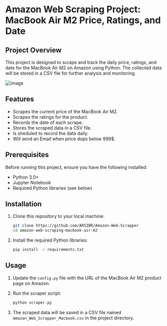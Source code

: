 # Amazon Web Scraping Project: MacBook Air M2 Price, Ratings, and Date

## Project Overview

This project is designed to scrape and track the daily price, ratings, and date for the MacBook Air M2 on Amazon using Python. The collected data will be stored in a CSV file for further analysis and monitoring.

![image](https://github.com/user-attachments/assets/b6f0be12-cb01-4db8-8baf-58221161650e)

## Features

- Scrapes the current price of the MacBook Air M2.
- Scrapes the ratings for the product.
- Records the date of each scrape.
- Stores the scraped data in a CSV file.
- Is sheduled to record the data daily.
- Will send an Email when price dops below 999$.

## Prerequisites

Before running this project, ensure you have the following installed:

- Python 3.0+
- Jupyter Notebook
- Required Python libraries (see below)

## Installation

1. Clone this repository to your local machine:

    ```bash
    git clone https://github.com/ARSIBR/Amazon-Web-Scrapper
    cd amazon-web-scraping-macbook-air-m2
    ```

2. Install the required Python libraries:

    ```bash
    pip install -r requirements.txt
    ```

## Usage

1. Update the `config.py` file with the URL of the MacBook Air M2 product page on Amazon.

2. Run the scraper script:

    ```bash
    python scraper.py
    ```

3. The scraped data will be saved in a CSV file named `Amazon_Web_Scrapper_Macbook.csv` in the project directory.
